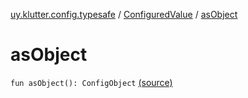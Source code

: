 [uy.klutter.config.typesafe](../index.md) / [ConfiguredValue](index.md) / [asObject](.)


# asObject

`fun asObject(): ConfigObject` [(source)](https://github.com/kohesive/klutter/blob/master/config-typesafe-jdk6/src/main/kotlin/uy/klutter/config/typesafe/TypesafeConfig_Ext.kt#L130)


